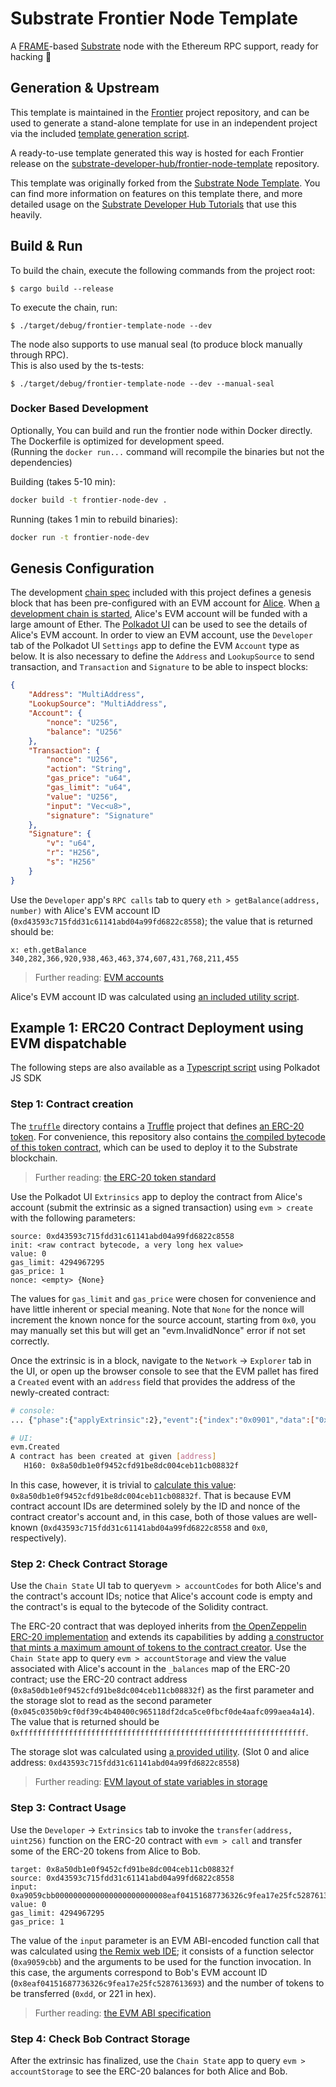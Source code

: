 # Substrate Frontier Node Template
<!-- Implementing POA in Frontier Node -->
A [FRAME](https://docs.substrate.io/v3/runtime/frame/)-based
[Substrate](https://substrate.dev/en/) node with the Ethereum RPC support, ready for hacking
:rocket:

## Generation & Upstream

This template is maintained in the
[Frontier](https://github.com/paritytech/frontier/tree/master/template) project repository, and can
be used to generate a stand-alone template for use in an independent project via the included
[template generation script](https://github.com/paritytech/frontier/blob/master/docs/node-template-release.md).

A ready-to-use template generated this way is hosted for each Frontier release on the
[substrate-developer-hub/frontier-node-template](https://github.com/substrate-developer-hub/frontier-node-template)
repository.

This template was originally forked from the
[Substrate Node Template](https://github.com/substrate-developer-hub/substrate-node-template). You
can find more information on features on this template there, and more detailed usage on the
[Substrate Developer Hub Tutorials](https://substrate.dev/tutorials/) that use this heavily.

## Build & Run

To build the chain, execute the following commands from the project root:

```
$ cargo build --release
```

To execute the chain, run:

```
$ ./target/debug/frontier-template-node --dev
```

The node also supports to use manual seal (to produce block manually through RPC).  
This is also used by the ts-tests:

```
$ ./target/debug/frontier-template-node --dev --manual-seal
```

### Docker Based Development

Optionally, You can build and run the frontier node within Docker directly.  
The Dockerfile is optimized for development speed.  
(Running the `docker run...` command will recompile the binaries but not the dependencies)

Building (takes 5-10 min):

```bash
docker build -t frontier-node-dev .
```

Running (takes 1 min to rebuild binaries):

```bash
docker run -t frontier-node-dev
```

## Genesis Configuration

The development [chain spec](node/src/chain_spec.rs) included with this project defines a genesis
block that has been pre-configured with an EVM account for
[Alice](https://substrate.dev/docs/en/knowledgebase/integrate/subkey#well-known-keys). When
[a development chain is started](https://github.com/substrate-developer-hub/substrate-node-template#run),
Alice's EVM account will be funded with a large amount of Ether. The
[Polkadot UI](https://polkadot.js.org/apps/#?rpc=ws://127.0.0.1:9944) can be used to see the details
of Alice's EVM account. In order to view an EVM account, use the `Developer` tab of the Polkadot UI
`Settings` app to define the EVM `Account` type as below. It is also necessary to define the
`Address` and `LookupSource` to send transaction, and `Transaction` and `Signature` to be able to
inspect blocks:

```json
{
	"Address": "MultiAddress",
	"LookupSource": "MultiAddress",
	"Account": {
		"nonce": "U256",
		"balance": "U256"
	},
	"Transaction": {
		"nonce": "U256",
		"action": "String",
		"gas_price": "u64",
		"gas_limit": "u64",
		"value": "U256",
		"input": "Vec<u8>",
		"signature": "Signature"
	},
	"Signature": {
		"v": "u64",
		"r": "H256",
		"s": "H256"
	}
}
```

Use the `Developer` app's `RPC calls` tab to query `eth > getBalance(address, number)` with Alice's
EVM account ID (`0xd43593c715fdd31c61141abd04a99fd6822c8558`); the value that is returned should be:

```text
x: eth.getBalance
340,282,366,920,938,463,463,374,607,431,768,211,455
```

> Further reading:
> [EVM accounts](https://github.com/danforbes/danforbes/blob/master/writings/eth-dev.md#Accounts)

Alice's EVM account ID was calculated using
[an included utility script](utils/README.md#--evm-address-address).

## Example 1: ERC20 Contract Deployment using EVM dispatchable

The following steps are also available as a [Typescript script](examples/contract-erc20) using
Polkadot JS SDK

### Step 1: Contract creation

The [`truffle`](examples/contract-erc20/truffle) directory contains a
[Truffle](https://www.trufflesuite.com/truffle) project that defines
[an ERC-20 token](examples/contract-erc20/truffle/contracts/MyToken.sol). For convenience, this
repository also contains
[the compiled bytecode of this token contract](examples/contract-erc20/truffle/contracts/MyToken.json#L259),
which can be used to deploy it to the Substrate blockchain.

> Further reading:
> [the ERC-20 token standard](https://github.com/danforbes/danforbes/blob/master/writings/eth-dev.md#EIP-20-ERC-20-Token-Standard)

Use the Polkadot UI `Extrinsics` app to deploy the contract from Alice's account (submit the
extrinsic as a signed transaction) using `evm > create` with the following parameters:

```
source: 0xd43593c715fdd31c61141abd04a99fd6822c8558
init: <raw contract bytecode, a very long hex value>
value: 0
gas_limit: 4294967295
gas_price: 1
nonce: <empty> {None}
```

The values for `gas_limit` and `gas_price` were chosen for convenience and have little inherent or
special meaning. Note that `None` for the nonce will increment the known nonce for the source
account, starting from `0x0`, you may manually set this but will get an "evm.InvalidNonce" error if
not set correctly.

Once the extrinsic is in a block, navigate to the `Network` -> `Explorer` tab in the UI, or open up
the browser console to see that the EVM pallet has fired a `Created` event with an `address` field
that provides the address of the newly-created contract:

```bash
# console:
... {"phase":{"applyExtrinsic":2},"event":{"index":"0x0901","data":["0x8a50db1e0f9452cfd91be8dc004ceb11cb08832f"]} ...

# UI:
evm.Created
A contract has been created at given [address]
   H160: 0x8a50db1e0f9452cfd91be8dc004ceb11cb08832f
```

In this case, however, it is trivial to
[calculate this value](https://ethereum.stackexchange.com/a/46960):
`0x8a50db1e0f9452cfd91be8dc004ceb11cb08832f`. That is because EVM contract account IDs are
determined solely by the ID and nonce of the contract creator's account and, in this case, both of
those values are well-known (`0xd43593c715fdd31c61141abd04a99fd6822c8558` and `0x0`, respectively).

### Step 2: Check Contract Storage

Use the `Chain State` UI tab to query`evm > accountCodes` for both Alice's and the contract's
account IDs; notice that Alice's account code is empty and the contract's is equal to the bytecode
of the Solidity contract.

The ERC-20 contract that was deployed inherits from
[the OpenZeppelin ERC-20 implementation](https://github.com/OpenZeppelin/openzeppelin-contracts/blob/master/contracts/token/ERC20/ERC20.sol)
and extends its capabilities by adding
[a constructor that mints a maximum amount of tokens to the contract creator](examples/contract-erc20/truffle/contracts/MyToken.sol#L8).
Use the `Chain State` app to query `evm > accountStorage` and view the value associated with Alice's
account in the `_balances` map of the ERC-20 contract; use the ERC-20 contract address
(`0x8a50db1e0f9452cfd91be8dc004ceb11cb08832f`) as the first parameter and the storage slot to read
as the second parameter (`0x045c0350b9cf0df39c4b40400c965118df2dca5ce0fbcf0de4aafc099aea4a14`). The
value that is returned should be
`0xffffffffffffffffffffffffffffffffffffffffffffffffffffffffffffffff`.

The storage slot was calculated using
[a provided utility](utils/README.md#--erc20-slot-slot-address). (Slot 0 and alice address:
`0xd43593c715fdd31c61141abd04a99fd6822c8558`)

> Further reading:
> [EVM layout of state variables in storage](https://solidity.readthedocs.io/en/latest/miscellaneous.html#layout-of-state-variables-in-storage)

### Step 3: Contract Usage

Use the `Developer` -> `Extrinsics` tab to invoke the `transfer(address, uint256)` function on the
ERC-20 contract with `evm > call` and transfer some of the ERC-20 tokens from Alice to Bob.

```text
target: 0x8a50db1e0f9452cfd91be8dc004ceb11cb08832f
source: 0xd43593c715fdd31c61141abd04a99fd6822c8558
input: 0xa9059cbb0000000000000000000000008eaf04151687736326c9fea17e25fc528761369300000000000000000000000000000000000000000000000000000000000000dd
value: 0
gas_limit: 4294967295
gas_price: 1
```

The value of the `input` parameter is an EVM ABI-encoded function call that was calculated using
[the Remix web IDE](http://remix.ethereum.org); it consists of a function selector (`0xa9059cbb`)
and the arguments to be used for the function invocation. In this case, the arguments correspond to
Bob's EVM account ID (`0x8eaf04151687736326c9fea17e25fc5287613693`) and the number of tokens to be
transferred (`0xdd`, or 221 in hex).

> Further reading:
> [the EVM ABI specification](https://solidity.readthedocs.io/en/latest/abi-spec.html)

### Step 4: Check Bob Contract Storage

After the extrinsic has finalized, use the `Chain State` app to query `evm > accountStorage` to see
the ERC-20 balances for both Alice and Bob.
